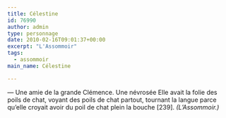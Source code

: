 ```yaml
---
title: Célestine
id: 76990
author: admin
type: personnage
date: 2010-02-16T09:01:37+00:00
excerpt: "L'Assommoir"
tags:
  - assommoir
main_name: Célestine

---
```

— Une amie de la grande Clémence. Une névrosée Elle avait la folie des poils de chat, voyant des poils de chat partout, tournant la langue parce qu&rsquo;elle croyait avoir du poil de chat plein la bouche [239]. _(L&rsquo;Assommoir.)_